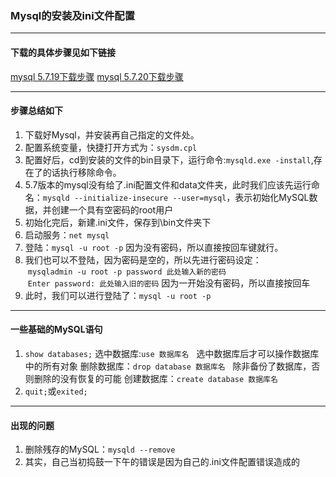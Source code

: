 ### Mysql的安装及ini文件配置

---
#### 下载的具体步骤见如下链接
[mysql 5.7.19下载步骤](http://www.jb51.net/article/119369.htm?utm_source=debugrun&utm_medium=referral)
[mysql 5.7.20下载步骤]()

---
#### 步骤总结如下
1. 下载好Mysql，并安装再自己指定的文件处。
2. 配置系统变量，快捷打开方式为：`sysdm.cpl`
3. 配置好后，cd到安装的文件的bin目录下，运行命令:`mysqld.exe -install`,存在了的话执行移除命令。
4. 5.7版本的mysql没有给了.ini配置文件和data文件夹，此时我们应该先运行命名：`mysqld --initialize-insecure --user=mysql`，表示初始化MySQL数据，并创建一个具有空密码的root用户
5. 初始化完后，新建.ini文件，保存到\bin文件夹下
6. 启动服务：`net mysql`
7. 登陆：`mysql -u root -p` 因为没有密码，所以直接按回车键就行。
8. 我们也可以不登陆，因为密码是空的，所以先进行密码设定：   
  `mysqladmin -u root -p password 此处输入新的密码`   
  `Enter password: 此处输入旧的密码` 因为一开始没有密码，所以直接按回车
9. 此时，我们可以进行登陆了：`mysql -u root -p`
---
#### 一些基础的MySQL语句
1. `show databases;`
 选中数据库:`use 数据库名`   选中数据库后才可以操作数据库中的所有对象
 删除数据库：`drop database 数据库名`   除非备份了数据库，否则删除的没有恢复的可能
 创建数据库：`create database 数据库名`
2. `quit;`或`exited;`   

---
#### 出现的问题
1. 删除残存的MySQL：`mysqld --remove`
2. 其实，自己当初捣鼓一下午的错误是因为自己的.ini文件配置错误造成的    
